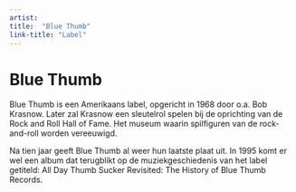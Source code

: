 ```yaml
---
artist: 
title:  "Blue Thumb"
link-title: "Label"
---
```


# Blue Thumb

<span class="bio-cd"> Blue Thumb </span>
is een Amerikaans label, opgericht in 1968 door o.a. Bob Krasnow. Later zal Krasnow een sleutelrol spelen bij de oprichting van de 
<span tooltip="In de Rock and Roll Hall of Fame worden mensen vereeuwigd die belangrijk waren voor de geschiedenis van de rockmuziek. Het museum werd geopend op 2 september 1995 in Cleveland, Ohio.{% include link.html tekst=' Website' url='https://www.rockhall.com' escaped=true new_tab=true %}"><span class="engels">Rock and Roll Hall of Fame</span></span>.  Het museum waarin spilfiguren van de rock-and-roll worden vereeuwigd. Na tien jaar geeft Blue Thumb al weer hun laatste plaat uit. In 1995 komt er wel een album dat terugblikt op de muziekgeschiedenis van het label getiteld: <span class="engels">All Day Thumb Sucker Revisited: The History of Blue Thumb Records</span>. 
